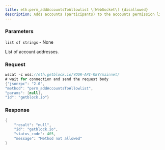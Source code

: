 ```yaml
---
title: eth:perm_addAccountsToAllowlist \[WebSocket\] {disallowed}
description: Adds accounts (participants) to the accounts permission list.
---
```


### Parameters


`list of strings` - None

List of account addresses.

### Request

``` java
wscat -c wss://eth.getblock.io/YOUR-API-KEY/mainnet/ 
# wait for connection and send the request body 
{"jsonrpc": "2.0",
"method": "perm_addAccountsToAllowlist",
"params": [null],
"id": "getblock.io"}
```

###  Response

``` java
{
    "result": "null",
    "id": "getblock.io",
    "status_code": 405,
    "message": "Method not allowed"
}
```

